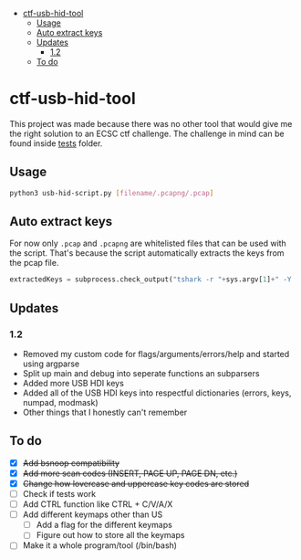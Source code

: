 - [ctf-usb-hid-tool](#ctf-usb-hid-tool)
  - [Usage](#usage)
  - [Auto extract keys](#auto-extract-keys)
  - [Updates](#updates)
    - [1.2](#12)
  - [To do](#to-do)

# ctf-usb-hid-tool

This project was made because there was no other tool that would give me the right solution to an ECSC ctf challenge.
The challenge in mind can be found inside [tests](/tests) folder.

## Usage
```bash
python3 usb-hid-script.py [filename/.pcapng/.pcap]
```  

## Auto extract keys
For now only `.pcap` and `.pcapng` are whitelisted files that can be used with the script.
That's because the script automatically extracts the keys from the pcap file.
```python
extractedKeys = subprocess.check_output("tshark -r "+sys.argv[1]+" -Y 'usb.capdata && usb.data_len == 8' -T fields -e usb.capdata | sed 's/../:&/g2'", shell=True)
```
## Updates
### 1.2
- Removed my custom code for flags/arguments/errors/help and started using argparse
- Split up main and debug into seperate functions an subparsers
- Added more USB HDI keys
- Added all of the USB HDI keys into respectful dictionaries (errors, keys, numpad, modmask)
- Other things that I honestly can't remember

## To do
- [x] ~~Add bsnoop compatibility~~
- [x] ~~Add more scan codes (INSERT, PAGE UP, PAGE DN, etc.)~~
- [x] ~~Change how lovercase and uppercase key codes are stored~~
- [ ] Check if tests work
- [ ] Add CTRL function like CTRL + C/V/A/X
- [ ] Add different keymaps other than US
  - [ ] Add a flag for the different keymaps
  - [ ] Figure out how to store all the keymaps
- [ ] Make it a whole program/tool (/bin/bash)

